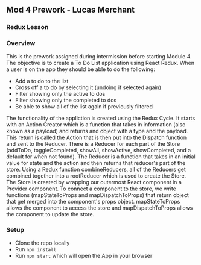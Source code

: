 ## Mod 4 Prework - Lucas Merchant
### Redux Lesson

### Overview
This is the prework assigned during intermission before starting Module 4. The objective is to create a To Do List application using React Redux. When a user is on the app they should be able to do the following:

- Add a to do to the list
- Cross off a to do by selecting it (undoing if selected again)
- Filter showing only the active to dos
- Filter showing only the completed to dos
- Be able to show all of the list again if previously filtered

The functionality of the appliction is created using the Redux Cycle. It starts with an Action Creator which is a function that takes in information (also known as a payload) and returns and object with a type and the payload. This return is called the Action that is then put into the Dispatch function and sent to the Reducer. There is a Reducer for each part of the Store (addToDo, toggleCompleted, showAll, showActive, showCompleted, and a default for when not found). The Reducer is a function that takes in an initial value for state and the action and then returns that reducer's part of the store. Using a Redux function combineReducers, all of the Reducers get combined together into a rootReducer which is used to create the Store. The Store is created by wrapping our outermost React component in a Provider component. To connect a component to the store, we write functions (mapStateToProps and mapDispatchToProps) that return object that get merged into the component's props object. mapStateToProps allows the component to access the store and mapDispatchToProps allows the component to update the store.  

### Setup

- Clone the repo locally
- Run `npm install`
- Run `npm start` which will open the App in your browser

